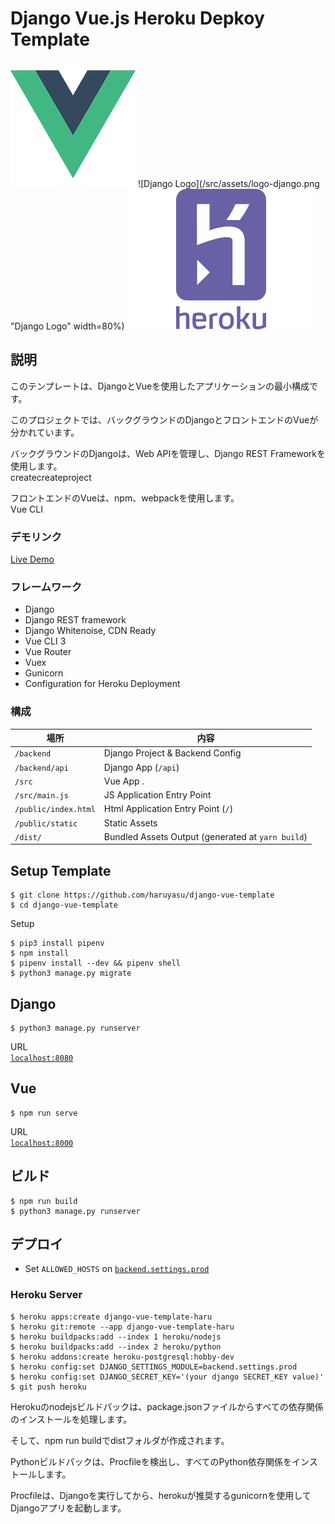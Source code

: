 # Django Vue.js Heroku Depkoy Template

![Vue Logo](/src/assets/logo-vue.png "Vue Logo")
![Django Logo](/src/assets/logo-django.png "Django Logo" width=80%)
![Heroku Logo](/src/assets/logo-heroku.png "Heroku Logo")

## 説明

このテンプレートは、DjangoとVueを使用したアプリケーションの最小構成です。

このプロジェクトでは、バックグラウンドのDjangoとフロントエンドのVueが分かれています。

バックグラウンドのDjangoは、Web APIを管理し、Django REST Frameworkを使用します。  
createcreateproject


フロントエンドのVueは、npm、webpackを使用します。  
Vue CLI

### デモリンク

[Live Demo](https://django-vue-template-haru.herokuapp.com/)

### フレームワーク

* Django
* Django REST framework
* Django Whitenoise, CDN Ready
* Vue CLI 3
* Vue Router
* Vuex
* Gunicorn
* Configuration for Heroku Deployment

### 構成

| 場所             |  内容                                   |
|----------------------|--------------------------------------------|
| `/backend`           | Django Project & Backend Config            |
| `/backend/api`       | Django App (`/api`)                        |
| `/src`               | Vue App .                                  |
| `/src/main.js`       | JS Application Entry Point                 |
| `/public/index.html` | Html Application Entry Point (`/`)         |
| `/public/static`     | Static Assets                              |
| `/dist/`             | Bundled Assets Output (generated at `yarn build`) |

## Setup Template

```
$ git clone https://github.com/haruyasu/django-vue-template
$ cd django-vue-template
```

Setup  
```
$ pip3 install pipenv
$ npm install
$ pipenv install --dev && pipenv shell
$ python3 manage.py migrate
```

## Django

```
$ python3 manage.py runserver
```
URL  
[`localhost:8080`](http://localhost:8080/)

## Vue

```
$ npm run serve
```
URL  
[`localhost:8000`](http://localhost:8000/)

## ビルド
```
$ npm run build
$ python3 manage.py runserver
```

## デプロイ

* Set `ALLOWED_HOSTS` on [`backend.settings.prod`](/backend/settings/prod.py)

### Heroku Server

```
$ heroku apps:create django-vue-template-haru
$ heroku git:remote --app django-vue-template-haru
$ heroku buildpacks:add --index 1 heroku/nodejs
$ heroku buildpacks:add --index 2 heroku/python
$ heroku addons:create heroku-postgresql:hobby-dev
$ heroku config:set DJANGO_SETTINGS_MODULE=backend.settings.prod
$ heroku config:set DJANGO_SECRET_KEY='(your django SECRET_KEY value)'
$ git push heroku
```

Herokuのnodejsビルドパックは、package.jsonファイルからすべての依存関係のインストールを処理します。

そして、npm run buildでdistフォルダが作成されます。

Pythonビルドパックは、Procfileを検出し、すべてのPython依存関係をインストールします。

Procfileは、Djangoを実行してから、herokuが推奨するgunicornを使用してDjangoアプリを起動します。

